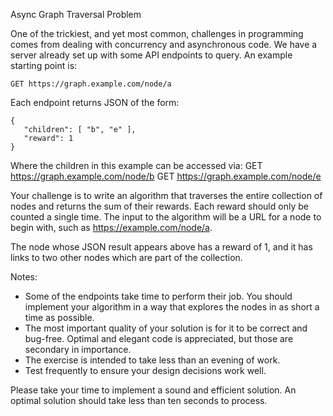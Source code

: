 
Async Graph Traversal Problem

One of the trickiest, and yet most common, challenges in programming comes from dealing with concurrency and asynchronous code. We have a server already set up with some API endpoints to query. An example starting point is:

    GET https://graph.example.com/node/a

Each endpoint returns JSON of the form:

    {
       "children": [ "b", "e" ],
       "reward": 1
    }

Where the children in this example can be accessed via:
    GET https://graph.example.com/node/b
    GET https://graph.example.com/node/e


Your challenge is to write an algorithm that traverses the entire collection of nodes and returns the sum of their rewards. Each reward should only be counted a single time. The input to the algorithm will be a URL for a node to begin with, such as https://example.com/node/a.

The node whose JSON result appears above has a reward of 1, and it has links to two other nodes which are part of the collection.

Notes:

 * Some of the endpoints take time to perform their job. You should implement your algorithm in a way that explores the nodes in as short a time as possible.
 * The most important quality of your solution is for it to be correct and bug-free. Optimal and elegant code is appreciated, but those are secondary in importance.
 * The exercise is intended to take less than an evening of work.
 * Test frequently to ensure your design decisions work well.

Please take your time to implement a sound and efficient solution. An optimal solution should take less than ten seconds to process.


